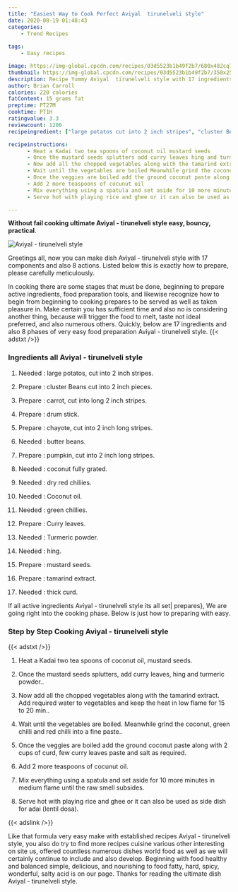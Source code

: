 ```yaml
---
title: "Easiest Way to Cook Perfect Aviyal  tirunelveli style"
date: 2020-08-19 01:48:43
categories:
    - Trend Recipes
    
tags:
    - Easy recipes

image: https://img-global.cpcdn.com/recipes/03d5523b1b49f2b7/680x482cq70/aviyal-tirunelveli-style-recipe-main-photo.jpg
thumbnail: https://img-global.cpcdn.com/recipes/03d5523b1b49f2b7/350x250cq70/aviyal-tirunelveli-style-recipe-main-photo.jpg
description: Recipe Yummy Aviyal  tirunelveli style with 17 ingredients and 8 stages of easy cooking.
author: Brian Carroll
calories: 220 calories
fatContent: 15 grams fat
preptime: PT27M
cooktime: PT1H
ratingvalue: 3.3
reviewcount: 1200
recipeingredient: ["large potatos cut into 2 inch stripes", "cluster Beans cut into 2 inch pieces", "carrot cut into long 2 inch stripes", "drum stick", "chayote cut into 2 inch long stripes", "butter beans", "pumpkin cut into 2 inch long stripes", "coconut fully grated", "dry red chiliies", "Coconut oil", "green chillies", "Curry leaves", "Turmeric powder", "hing", "mustard seeds", "tamarind extract", "thick curd"]

recipeinstructions: 
      - Heat a Kadai two tea spoons of coconut oil mustard seeds 
      - Once the mustard seeds splutters add curry leaves hing and turmeric powder 
      - Now add all the chopped vegetables along with the tamarind extract Add required water to vegetables and keep the heat in low flame for 15 to 20 min 
      - Wait until the vegetables are boiled Meanwhile grind the coconut green chilli and red chilli into a fine paste 
      - Once the veggies are boiled add the ground coconut paste along with 2 cups of curd few curry leaves paste and salt as required 
      - Add 2 more teaspoons of cocunut oil 
      - Mix everything using a spatula and set aside for 10 more minutes in medium flame until the raw smell subsides 
      - Serve hot with playing rice and ghee or it can also be used as side dish for adai lentil dosa

---
```




**Without fail cooking ultimate Aviyal - tirunelveli style easy, bouncy, practical**. 


![Aviyal - tirunelveli style](https://img-global.cpcdn.com/recipes/03d5523b1b49f2b7/680x482cq70/aviyal-tirunelveli-style-recipe-main-photo.jpg "Aviyal - tirunelveli style")




Greetings all, now you can make dish Aviyal - tirunelveli style with 17 components and also 8 actions. Listed below this is exactly how to prepare, please carefully meticulously.

In cooking there are some stages that must be done, beginning to prepare active ingredients, food preparation tools, and likewise recognize how to begin from beginning to cooking prepares to be served as well as taken pleasure in. Make certain you has sufficient time and also no is considering another thing, because will trigger the food to melt, taste not ideal preferred, and also numerous others. Quickly, below are 17 ingredients and also 8 phases of very easy food preparation Aviyal - tirunelveli style.
{{< adstxt />}}

### Ingredients all Aviyal - tirunelveli style


1. Needed  : large potatos, cut into 2 inch stripes.

1. Prepare  : cluster Beans cut into 2 inch pieces.

1. Prepare  : carrot, cut into long 2 inch stripes.

1. Prepare  : drum stick.

1. Prepare  : chayote, cut into 2 inch long stripes.

1. Needed  : butter beans.

1. Prepare  : pumpkin, cut into 2 inch long stripes.

1. Needed  : coconut fully grated.

1. Needed  : dry red chiliies.

1. Needed  : Coconut oil.

1. Needed  : green chillies.

1. Prepare  : Curry leaves.

1. Needed  : Turmeric powder.

1. Needed  : hing.

1. Prepare  : mustard seeds.

1. Prepare  : tamarind extract.

1. Needed  : thick curd.



If all active ingredients Aviyal - tirunelveli style its all set| prepares}, We are going right into the cooking phase. Below is just how to preparing with easy.

### Step by Step Cooking Aviyal - tirunelveli style

{{< adstxt />}}


1. Heat a Kadai two tea spoons of coconut oil, mustard seeds.



1. Once the mustard seeds splutters, add curry leaves, hing and turmeric powder..



1. Now add all the chopped vegetables along with the tamarind extract. Add required water to vegetables and keep the heat in low flame for 15 to 20 min..



1. Wait until the vegetables are boiled. Meanwhile grind the coconut, green chilli and red chilli into a fine paste..



1. Once the veggies are boiled add the ground coconut paste along with 2 cups of curd, few curry leaves paste and salt as required.



1. Add 2 more teaspoons of cocunut oil.



1. Mix everything using a spatula and set aside for 10 more minutes in medium flame until the raw smell subsides.



1. Serve hot with playing rice and ghee or it can also be used as side dish for adai (lentil dosa).





{{< adslink />}}

Like that formula very easy make with established recipes Aviyal - tirunelveli style, you also do try to find more recipes cuisine various other interesting on site us, offered countless numerous dishes world food as well as we will certainly continue to include and also develop. Beginning with food healthy and balanced simple, delicious, and nourishing to food fatty, hard, spicy, wonderful, salty acid is on our page. Thanks for reading the ultimate dish Aviyal - tirunelveli style.
